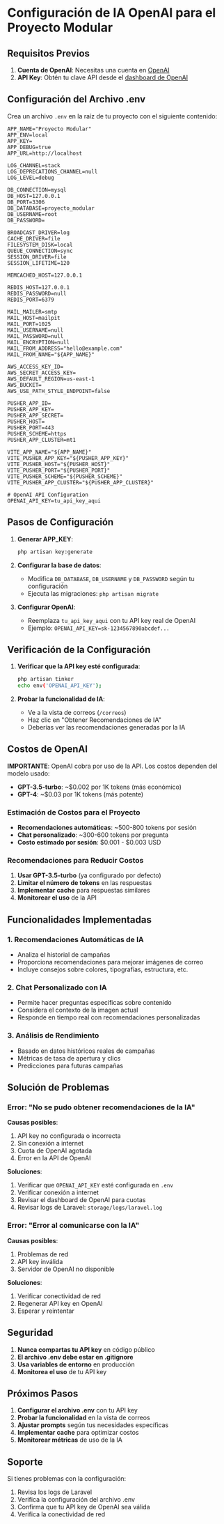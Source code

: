 # Configuración de IA OpenAI para el Proyecto Modular

## Requisitos Previos

1. **Cuenta de OpenAI**: Necesitas una cuenta en [OpenAI](https://openai.com/)
2. **API Key**: Obtén tu clave API desde el [dashboard de OpenAI](https://platform.openai.com/api-keys)

## Configuración del Archivo .env

Crea un archivo `.env` en la raíz de tu proyecto con el siguiente contenido:

```env
APP_NAME="Proyecto Modular"
APP_ENV=local
APP_KEY=
APP_DEBUG=true
APP_URL=http://localhost

LOG_CHANNEL=stack
LOG_DEPRECATIONS_CHANNEL=null
LOG_LEVEL=debug

DB_CONNECTION=mysql
DB_HOST=127.0.0.1
DB_PORT=3306
DB_DATABASE=proyecto_modular
DB_USERNAME=root
DB_PASSWORD=

BROADCAST_DRIVER=log
CACHE_DRIVER=file
FILESYSTEM_DISK=local
QUEUE_CONNECTION=sync
SESSION_DRIVER=file
SESSION_LIFETIME=120

MEMCACHED_HOST=127.0.0.1

REDIS_HOST=127.0.0.1
REDIS_PASSWORD=null
REDIS_PORT=6379

MAIL_MAILER=smtp
MAIL_HOST=mailpit
MAIL_PORT=1025
MAIL_USERNAME=null
MAIL_PASSWORD=null
MAIL_ENCRYPTION=null
MAIL_FROM_ADDRESS="hello@example.com"
MAIL_FROM_NAME="${APP_NAME}"

AWS_ACCESS_KEY_ID=
AWS_SECRET_ACCESS_KEY=
AWS_DEFAULT_REGION=us-east-1
AWS_BUCKET=
AWS_USE_PATH_STYLE_ENDPOINT=false

PUSHER_APP_ID=
PUSHER_APP_KEY=
PUSHER_APP_SECRET=
PUSHER_HOST=
PUSHER_PORT=443
PUSHER_SCHEME=https
PUSHER_APP_CLUSTER=mt1

VITE_APP_NAME="${APP_NAME}"
VITE_PUSHER_APP_KEY="${PUSHER_APP_KEY}"
VITE_PUSHER_HOST="${PUSHER_HOST}"
VITE_PUSHER_PORT="${PUSHER_PORT}"
VITE_PUSHER_SCHEME="${PUSHER_SCHEME}"
VITE_PUSHER_APP_CLUSTER="${PUSHER_APP_CLUSTER}"

# OpenAI API Configuration
OPENAI_API_KEY=tu_api_key_aqui
```

## Pasos de Configuración

1. **Generar APP_KEY**:
   ```bash
   php artisan key:generate
   ```

2. **Configurar la base de datos**:
   - Modifica `DB_DATABASE`, `DB_USERNAME` y `DB_PASSWORD` según tu configuración
   - Ejecuta las migraciones: `php artisan migrate`

3. **Configurar OpenAI**:
   - Reemplaza `tu_api_key_aqui` con tu API key real de OpenAI
   - Ejemplo: `OPENAI_API_KEY=sk-1234567890abcdef...`

## Verificación de la Configuración

1. **Verificar que la API key esté configurada**:
   ```bash
   php artisan tinker
   echo env('OPENAI_API_KEY');
   ```

2. **Probar la funcionalidad de IA**:
   - Ve a la vista de correos (`/correos`)
   - Haz clic en "Obtener Recomendaciones de IA"
   - Deberías ver las recomendaciones generadas por la IA

## Costos de OpenAI

**IMPORTANTE**: OpenAI cobra por uso de la API. Los costos dependen del modelo usado:

- **GPT-3.5-turbo**: ~$0.002 por 1K tokens (más económico)
- **GPT-4**: ~$0.03 por 1K tokens (más potente)

### Estimación de Costos para el Proyecto

- **Recomendaciones automáticas**: ~500-800 tokens por sesión
- **Chat personalizado**: ~300-600 tokens por pregunta
- **Costo estimado por sesión**: $0.001 - $0.003 USD

### Recomendaciones para Reducir Costos

1. **Usar GPT-3.5-turbo** (ya configurado por defecto)
2. **Limitar el número de tokens** en las respuestas
3. **Implementar cache** para respuestas similares
4. **Monitorear el uso** de la API

## Funcionalidades Implementadas

### 1. Recomendaciones Automáticas de IA
- Analiza el historial de campañas
- Proporciona recomendaciones para mejorar imágenes de correo
- Incluye consejos sobre colores, tipografías, estructura, etc.

### 2. Chat Personalizado con IA
- Permite hacer preguntas específicas sobre contenido
- Considera el contexto de la imagen actual
- Responde en tiempo real con recomendaciones personalizadas

### 3. Análisis de Rendimiento
- Basado en datos históricos reales de campañas
- Métricas de tasa de apertura y clics
- Predicciones para futuras campañas

## Solución de Problemas

### Error: "No se pudo obtener recomendaciones de la IA"

**Causas posibles**:
1. API key no configurada o incorrecta
2. Sin conexión a internet
3. Cuota de OpenAI agotada
4. Error en la API de OpenAI

**Soluciones**:
1. Verificar que `OPENAI_API_KEY` esté configurada en `.env`
2. Verificar conexión a internet
3. Revisar el dashboard de OpenAI para cuotas
4. Revisar logs de Laravel: `storage/logs/laravel.log`

### Error: "Error al comunicarse con la IA"

**Causas posibles**:
1. Problemas de red
2. API key inválida
3. Servidor de OpenAI no disponible

**Soluciones**:
1. Verificar conectividad de red
2. Regenerar API key en OpenAI
3. Esperar y reintentar

## Seguridad

1. **Nunca compartas tu API key** en código público
2. **El archivo .env debe estar en .gitignore**
3. **Usa variables de entorno** en producción
4. **Monitorea el uso** de tu API key

## Próximos Pasos

1. **Configurar el archivo .env** con tu API key
2. **Probar la funcionalidad** en la vista de correos
3. **Ajustar prompts** según tus necesidades específicas
4. **Implementar cache** para optimizar costos
5. **Monitorear métricas** de uso de la IA

## Soporte

Si tienes problemas con la configuración:
1. Revisa los logs de Laravel
2. Verifica la configuración del archivo .env
3. Confirma que tu API key de OpenAI sea válida
4. Verifica la conectividad de red
